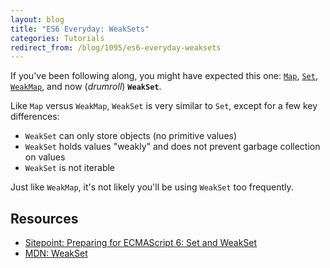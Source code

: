 ```yaml
---
layout: blog
title: "ES6 Everyday: WeakSets"
categories: Tutorials
redirect_from: /blog/1095/es6-everyday-weaksets
---
```


If you've been following along, you might have expected this one: [`Map`](http://www.loganfranken.com/blog/888/es6-everyday-maps/), [`Set`](http://www.loganfranken.com/blog/890/es6-everyday-weakmaps/), [`WeakMap`](http://www.loganfranken.com/blog/890/es6-everyday-weakmaps/), and now (_drumroll_) **`WeakSet`**.

Like `Map` versus `WeakMap`, `WeakSet` is very similar to `Set`, except for a few key differences:

- `WeakSet` can only store objects (no primitive values)
- `WeakSet` holds values "weakly" and does not prevent garbage collection on values
- `WeakSet` is not iterable

Just like `WeakMap`, it's not likely you'll be using `WeakSet` too frequently.

## Resources

- [Sitepoint: Preparing for ECMAScript 6: Set and WeakSet](http://www.sitepoint.com/preparing-ecmascript-6-set-weakset/)
- [MDN: WeakSet](https://developer.mozilla.org/en-US/docs/Web/JavaScript/Reference/Global_Objects/WeakSet)
